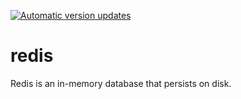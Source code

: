 [![Automatic version updates](https://github.com/zopencommunity/redisport/actions/workflows/bump.yml/badge.svg)](https://github.com/zopencommunity/redisport/actions/workflows/bump.yml)

# redis

Redis is an in-memory database that persists on disk.
